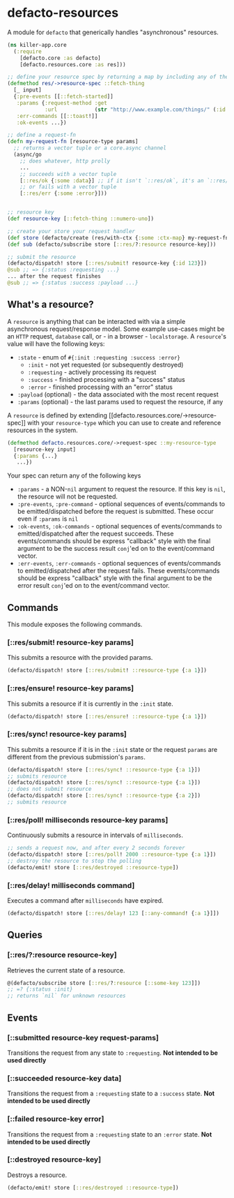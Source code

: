 # defacto-resources

A module for `defacto` that generically handles "asynchronous" resources.

```clojure
(ns killer-app.core
  (:require
    [defacto.core :as defacto]
    [defacto.resources.core :as res]))

;; define your resource spec by returning a map by including any of the following
(defmethod res/->resource-spec ::fetch-thing
  [_ input]
  {:pre-events [[::fetch-started]]
   :params {:request-method :get
            :url            (str "http://www.example.com/things/" (:id input))}
   :err-commands [[::toast!]]
   :ok-events ...})

;; define a request-fn
(defn my-request-fn [resource-type params]
  ;; returns a vector tuple or a core.async channel
  (async/go
    ;; does whatever, http prolly
    ...
    ;; succeeds with a vector tuple
    [::res/ok {:some :data}] ;; if it isn't `::res/ok`, it's an `::res/err`
    ;; or fails with a vector tuple
    [::res/err {:some :error}]))


;; resource key
(def resource-key [::fetch-thing ::numero-uno])

;; create your store your request handler
(def store (defacto/create (res/with-ctx {:some :ctx-map} my-request-fn) {}))
(def sub (defacto/subscribe store [::res/?:resource resource-key]))

;; submit the resource
(defacto/dispatch! store [::res/submit! resource-key {:id 123}])
@sub ;; => {:status :requesting ...}
... after the request finishes
@sub ;; => {:status :success :payload ...}
```

## What's a resource?

A `resource` is anything that can be interacted with via a simple asynchronous request/response model. Some example
use-cases might be an `HTTP` request, `database` call, or - in a browser - `localstorage`. A `resource`'s value
will have the following keys:

- `:state` - enum of `#{:init :requesting :success :error}`
  - `:init` - not yet requested (or subsequently destroyed)
  - `:requesting` - actively processing its request
  - `:success` - finished processing with a "success" status
  - `:error` - finished processing with an "error" status
- `:payload` (optional) - the data associated with the most recent request
- `:params` (optional) - the last params used to request the resource, if any

A `resource` is defined by extending [[defacto.resources.core/->resource-spec]] with your `resource-type` which
you can use to create and reference resources in the system.

```clojure
(defmethod defacto.resources.core/->request-spec ::my-resource-type
  [resource-key input]
  {:params {...}
   ...})
```

Your spec can return any of the following keys
- `:params` - a NON-`nil` argument to request the resource. If this key is `nil`, the resource will not be requested.
- `:pre-events`, `:pre-command` - optional sequences of events/commands to be emitted/dispatched before the request
  is submitted. These occur even if `:params` is `nil`
- `:ok-events`, `:ok-commands` - optional sequences of events/commands to emitted/dispatched after the request succeeds.
  These events/commands should be express "callback" style with the final argument to be the success result `conj`'ed on
  to the event/command vector.
- `:err-events`, `:err-commands` - optional sequences of events/commands to emitted/dispatched after the request fails.
  These events/commands should be express "callback" style with the final argument to be the error result `conj`'ed on
  to the event/command vector.

## Commands

This module exposes the following commands.

### [::res/submit! resource-key params]

This submits a resource with the provided params.

```clojure
(defacto/dispatch! store [::res/submit! ::resource-type {:a 1}])
```

### [::res/ensure! resource-key params]

This submits a resource if it is currently in the `:init` state.


```clojure
(defacto/dispatch! store [::res/ensure! ::resource-type {:a 1}])
```

### [::res/sync! resource-key params]

This submits a resource if it is in the `:init` state or the request `params` are different
from the previous submission's `params`.

```clojure
(defacto/dispatch! store [::res/sync! ::resource-type {:a 1}])
;; submits resource
(defacto/dispatch! store [::res/sync! ::resource-type {:a 1}])
;; does not submit resource
(defacto/dispatch! store [::res/sync! ::resource-type {:a 2}])
;; submits resource
```

### [::res/poll! milliseconds resource-key params]

Continuously submits a resource in intervals of `milliseconds`.

```clojure
;; sends a request now, and after every 2 seconds forever
(defacto/dispatch! store [::res/poll! 2000 ::resource-type {:a 1}])
;; destroy the resource to stop the polling
(defacto/emit! store [::res/destroyed ::resource-type])
```

### [::res/delay! milliseconds command]

Executes a command after `milliseconds` have expired.

```clojure
(defacto/dispatch! store [::res/delay! 123 [::any-command! {:a 1}]])
```

## Queries

### [::res/?:resource resource-key]

Retrieves the current state of a resource.

```clojure
@(defacto/subscribe store [::res/?:resource [::some-key 123]])
;; =? {:status :init}
;; returns `nil` for unknown resources
```

## Events

### [::submitted resource-key request-params]

Transitions the request from any state to `:requesting`. **Not intended to be used directly**

### [::succeeded resource-key data]

Transitions the request from a `:requesting` state to a `:success` state. **Not intended to be used directly**

### [::failed resource-key error]

Transitions the request from a `:requesting` state to an `:error` state. **Not intended to be used directly**

### [::destroyed resource-key]

Destroys a resource.

```clojure
(defacto/emit! store [::res/destroyed ::resource-type])
```

